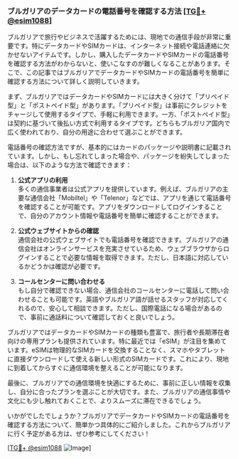 ### ブルガリアのデータカードの電話番号を確認する方法 [[TG💪+ @esim1088](https://t.me/s/esim1088)]

ブルガリアで旅行やビジネスで活躍するためには、現地での通信手段が非常に重要です。特にデータカードやSIMカードは、インターネット接続や電話連絡に欠かせないアイテムです。しかし、購入したデータカードやSIMカードの電話番号を確認する方法がわからないと、使いこなすのが難しくなることがあります。そこで、この記事ではブルガリアでデータカードやSIMカードの電話番号を簡単に確認する方法について詳しく説明していきます。

まず、ブルガリアではデータカードやSIMカードには大きく分けて「プリペイド型」と「ポストペイド型」があります。「プリペイド型」は事前にクレジットをチャージして使用するタイプで、手軽に利用できます。一方、「ポストペイド型」は契約に基づいて後払い方式で利用するタイプです。どちらもブルガリア国内で広く使われており、自分の用途に合わせて選ぶことができます。

電話番号の確認方法ですが、基本的にはカードのパッケージや説明書に記載されています。しかし、もし忘れてしまった場合や、パッケージを紛失してしまった場合は、以下のような方法で確認できます：

1. **公式アプリの利用**  
多くの通信事業者は公式アプリを提供しています。例えば、ブルガリアの主要な通信会社「Mobiltel」や「Telenor」などでは、アプリを通じて電話番号を確認することが可能です。アプリをダウンロードしてログインすることで、自分のアカウント情報や電話番号を簡単に確認することができます。

2. **公式ウェブサイトからの確認**  
通信会社の公式ウェブサイトでも電話番号を確認できます。ブルガリアの通信会社はオンラインサービスを充実させているため、ウェブブラウザからログインすることで必要な情報を取得できます。ただし、日本語に対応しているかどうかは確認が必要です。

3. **コールセンターに問い合わせる**  
もし自分で確認できない場合、通信会社のコールセンターに電話して問い合わせることも可能です。英語やブルガリア語が話せるスタッフが対応してくれるので、安心して相談できます。ただし、国際電話になる場合があるので、事前に通話料について確認しておくと良いでしょう。

ブルガリアではデータカードやSIMカードの種類も豊富で、旅行者や長期滞在者向けの専用プランも提供されています。特に最近では「eSIM」が注目を集めています。eSIMは物理的なSIMカードを交換することなく、スマホやタブレットに直接ダウンロードして使える新しい形式のSIMカードです。これにより、現地に到着してからすぐに通信環境を整えることが可能になります。

最後に、ブルガリアでの通信環境を快適にするために、事前に正しい情報を収集し、自分に合ったプランを選ぶことが大切です。また、ブルガリアの通信事情や文化にも少し触れておくことで、よりスムーズに滞在できるでしょう。

いかがでしたでしょうか？ブルガリアでデータカードやSIMカードの電話番号を確認する方法について、簡単かつ具体的にご紹介しました。これからブルガリアに行く予定がある方は、ぜひ参考にしてください！

[[TG💪+ @esim1088](https://t.me/s/esim1088) ![Image](https://i.postimg.cc/Y0z9fWf4/image.png)]